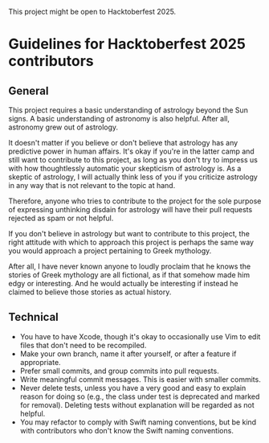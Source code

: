 This project might be open to Hacktoberfest 2025.

# Guidelines for Hacktoberfest 2025 contributors

## General

This project requires a basic understanding of astrology beyond the Sun signs. 
A basic understanding of astronomy is also helpful. After all, astronomy grew 
out of astrology. 

It doesn't matter if you believe or don't believe that astrology has any 
predictive power in human affairs. It's okay if you're in the latter camp and 
still want to contribute to this project, as long as you don't try to impress us 
with how thoughtlessly automatic your skepticism of astrology is. As a skeptic 
of astrology, I will actually think less of you if you criticize astrology in 
any way that is not relevant to the topic at hand.

Therefore, anyone who tries to contribute to the project for the sole purpose of 
expressing unthinking disdain for astrology will have their pull requests 
rejected as spam or not helpful.

If you don't believe in astrology but want to contribute to this project, the 
right attitude with which to approach this project is perhaps the same way you 
would approach a project pertaining to Greek mythology.

After all, I have never known anyone to loudly proclaim that he knows the 
stories of Greek mythology are all fictional, as if that somehow made him edgy 
or interesting. And he would actually be interesting if instead he claimed to 
believe those stories as actual history.

## Technical

* You have to have Xcode, though it's okay to occasionally use Vim to edit files
that don't need to be recompiled.
* Make your own branch, name it after yourself, or after a feature if 
appropriate.
* Prefer small commits, and group commits into pull requests.
* Write meaningful commit messages. This is easier with smaller commits.
* Never delete tests, unless you have a very good and easy to explain reason for 
doing so (e.g., the class under test is deprecated and marked for removal). 
Deleting tests without explanation will be regarded as not helpful.
* You may refactor to comply with Swift naming conventions, but be kind with 
contributors who don't know the Swift naming conventions.
